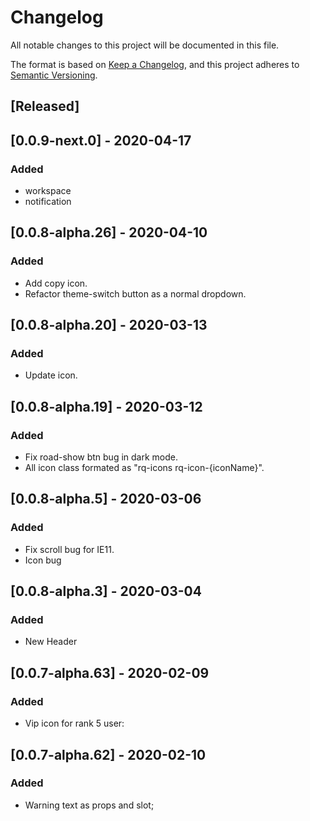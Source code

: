 # Changelog

All notable changes to this project will be documented in this file.

The format is based on [Keep a Changelog](https://keepachangelog.com/en/1.0.0/),
and this project adheres to [Semantic Versioning](https://semver.org/spec/v2.0.0.html).

## [Released]

## [0.0.9-next.0] - 2020-04-17

### Added

- workspace
- notification

## [0.0.8-alpha.26] - 2020-04-10

### Added

- Add copy icon.
- Refactor theme-switch button as a normal dropdown.

## [0.0.8-alpha.20] - 2020-03-13

### Added

- Update icon.

## [0.0.8-alpha.19] - 2020-03-12

### Added

- Fix road-show btn bug in dark mode.
- All icon class formated as "rq-icons rq-icon-{iconName}".

## [0.0.8-alpha.5] - 2020-03-06

### Added

- Fix scroll bug for IE11.
- Icon bug

## [0.0.8-alpha.3] - 2020-03-04

### Added

- New Header

## [0.0.7-alpha.63] - 2020-02-09

### Added

- Vip icon for rank 5 user:

## [0.0.7-alpha.62] - 2020-02-10

### Added

- Warning text as props and slot;
